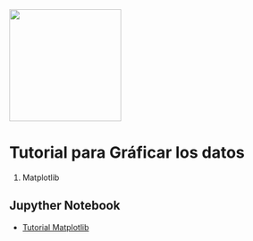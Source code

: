 <img src="https://github.com/luishernand/pandas_fundamentals/blob/master/logo4.JPG?raw=true" height = 200 width= 200 alt=" ">   

# Tutorial para Gráficar los datos

1. Matplotlib 


## Jupyther Notebook  

- [Tutorial Matplotlib](https://nbviewer.jupyter.org/github/luishernand/guia_visualizacion/blob/master/guia_matplotlib.ipynb)
